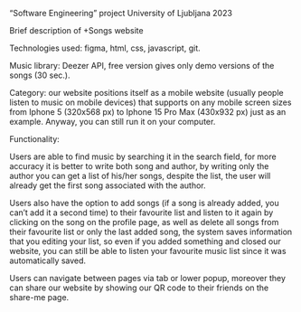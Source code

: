 “Software Engineering” project
 University of Ljubljana 2023

Brief description of +Songs website 



Technologies used: figma, html, css, javascript, git. 

Music library: Deezer API, free version gives only demo versions of the songs (30 sec.). 

Category: our website positions itself as a mobile website (usually people listen to music on mobile devices) that supports on any mobile screen sizes from Iphone 5 (320x568 px) to Iphone 15 Pro Max (430x932 px) just as an example. Anyway, you can still run it on your computer.

Functionality: 

Users are able to find music by searching it in the search field, for more accuracy it is better to write both song and author, by writing only the author you can get a list of his/her songs, despite the list, the user will already get the first song associated with the author.

Users also have the option to add songs (if a song is already added, you can’t add it a second time) to their favourite list and listen to it again by clicking on the song on the profile page, as well as delete all songs from their favourite list or only the last added song, the system saves information that you editing your list, so even if you added something and сlosed our website, you can still be able to listen your favourite music list since it was automatically saved.

Users can navigate between pages via tab or lower popup, moreover they can share our website by showing our QR code to their friends on the share-me page. 
